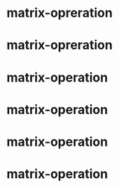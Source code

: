 # matrix-opreration
# matrix-opreration
# matrix-operation
# matrix-operation
# matrix-operation
# matrix-operation
